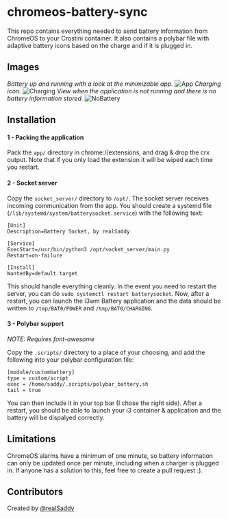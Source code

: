 # chromeos-battery-sync
This repo contains everything needed to send battery information from ChromeOS to your Crostini container. It also contains a polybar file with adaptive battery icons based on the charge and if it is plugged in.

## Images
 *Battery up and running with a look at the minimizable app.*
 ![App](https://raw.githubusercontent.com/realSaddy/chromeos-battery-sync/master/images/app.png) 
 *Charging icon.*
 ![Charging](https://raw.githubusercontent.com/realSaddy/chromeos-battery-sync/master/images/charging.png) 
 *View when the application is not running and there is no battery information stored.*
 ![NoBattery](https://raw.githubusercontent.com/realSaddy/chromeos-battery-sync/master/images/no_battery.png) 

## Installation

#### 1 - Packing the application
Pack the `app/` directory in chrome://extensions, and drag & drop the crx output. Note that if you only load the extension it will be wiped each time you restart.

#### 2 - Socket server
Copy the `socket_server/` directory to `/opt/`. The socket server receives incoming communication from the app. You should create a systemd file (`/lib/systemd/system/batterysocket.service`) with the following text:
```
[Unit]
Description=Battery Socket, by realSaddy

[Service]
ExecStart=/usr/bin/python3 /opt/socket_server/main.py
Restart=on-failure

[Install]
WantedBy=default.target
```
This should handle everything cleanly. In the event you need to restart the server, you can do `sudo systemctl restart batterysocket`. Now, after a restart, you can launch the i3wm Battery application and the data should be written to `/tmp/BAT0/POWER` and `/tmp/BAT0/CHARGING`.

#### 3 - Polybar support
*NOTE: Requires font-awesome*

Copy the `.scripts/` directory to a place of your choosing, and add the following into your polybar configuration file:
```
[module/custombattery]
type = custom/script
exec = /home/saddy/.scripts/polybar_battery.sh
tail = true
```
You can then include it in your top bar (I chose the right side). After a restart, you should be able to launch your i3 container & application and the battery will be dispalyed correctly.

## Limitations
ChromeOS alarms have a minimum of one minute, so battery information can only be updated once per minute, including when a charger is plugged in. If anyone has a solution to this, feel free to create a pull request :).

## Contributors
Created by [@realSaddy](https://github.com/realSaddy)
